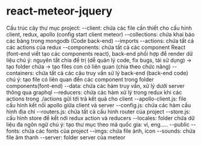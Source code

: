 # react-meteor-jquery
Cấu trúc cây thư mục project:
--client: chứa các file cần thiết cho cấu hinh client, redux, apollo (config start client meteor)
--collections: chứa khai báo các bảng trong mongodb (Code back-end)
--imports
        --actions: chứa tất cả các actions của redux
        --components: chứa tất cả các component React (font-end viết tạo các components react), back-end phối hợp để render dữ liệu
                      chú ý: nguyên tắt chia để trị (dễ quản lý code, fix bugs, tái sử dụng) -> tạo folder chứa -> tạo files con có liên quan (chia theo chức năng)
        --containers: chứa tất cả các câu truy vấn sử lý back-end (back-end code)
                      chú ý: tạo file có liên quan đến các component trong folder components(font-end)
        --data: chứa các hàm truy vấn, xử lý dưới server thông qua graphql
        --reducers: chứa các hàm xử lý trong redux khi các actions trong ./actions gửi tới trả kết quả cho client
        --apollo-client.js: file cấu hình kết nối apollo giữa client và server
        --config.js: chứa các hàm cấu hình địa chỉ
        --routers.js: chứa tất cả cấu hình router của project
        --store.js: cấu hình store để kết nới redux action và reducers
--locales: folder chứa dữ liệu đa ngôn ngữ
          chú ý: tạo thư mục theo mã quốc gia: vi, eng.....
--public
        --fonts: chứa các fonts của project
        --imgs: chứa file ảnh, icon
        --sounds: chứa file âm thanh
--server: folder server của meteor 
